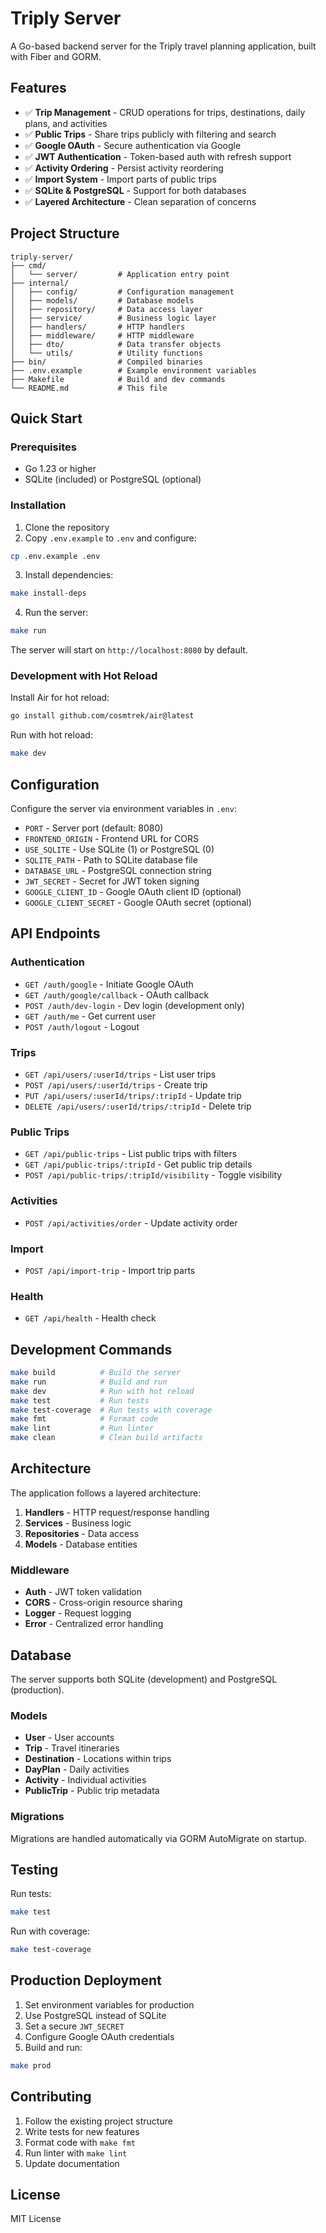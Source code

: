 # Triply Server

A Go-based backend server for the Triply travel planning application, built with Fiber and GORM.

## Features

- ✅ **Trip Management** - CRUD operations for trips, destinations, daily plans, and activities
- ✅ **Public Trips** - Share trips publicly with filtering and search
- ✅ **Google OAuth** - Secure authentication via Google
- ✅ **JWT Authentication** - Token-based auth with refresh support
- ✅ **Activity Ordering** - Persist activity reordering
- ✅ **Import System** - Import parts of public trips
- ✅ **SQLite & PostgreSQL** - Support for both databases
- ✅ **Layered Architecture** - Clean separation of concerns

## Project Structure

```
triply-server/
├── cmd/
│   └── server/         # Application entry point
├── internal/
│   ├── config/         # Configuration management
│   ├── models/         # Database models
│   ├── repository/     # Data access layer
│   ├── service/        # Business logic layer
│   ├── handlers/       # HTTP handlers
│   ├── middleware/     # HTTP middleware
│   ├── dto/            # Data transfer objects
│   └── utils/          # Utility functions
├── bin/                # Compiled binaries
├── .env.example        # Example environment variables
├── Makefile            # Build and dev commands
└── README.md           # This file
```

## Quick Start

### Prerequisites

- Go 1.23 or higher
- SQLite (included) or PostgreSQL (optional)

### Installation

1. Clone the repository
2. Copy `.env.example` to `.env` and configure:

```bash
cp .env.example .env
```

3. Install dependencies:

```bash
make install-deps
```

4. Run the server:

```bash
make run
```

The server will start on `http://localhost:8080` by default.

### Development with Hot Reload

Install Air for hot reload:

```bash
go install github.com/cosmtrek/air@latest
```

Run with hot reload:

```bash
make dev
```

## Configuration

Configure the server via environment variables in `.env`:

- `PORT` - Server port (default: 8080)
- `FRONTEND_ORIGIN` - Frontend URL for CORS
- `USE_SQLITE` - Use SQLite (1) or PostgreSQL (0)
- `SQLITE_PATH` - Path to SQLite database file
- `DATABASE_URL` - PostgreSQL connection string
- `JWT_SECRET` - Secret for JWT token signing
- `GOOGLE_CLIENT_ID` - Google OAuth client ID (optional)
- `GOOGLE_CLIENT_SECRET` - Google OAuth secret (optional)

## API Endpoints

### Authentication
- `GET /auth/google` - Initiate Google OAuth
- `GET /auth/google/callback` - OAuth callback
- `POST /auth/dev-login` - Dev login (development only)
- `GET /auth/me` - Get current user
- `POST /auth/logout` - Logout

### Trips
- `GET /api/users/:userId/trips` - List user trips
- `POST /api/users/:userId/trips` - Create trip
- `PUT /api/users/:userId/trips/:tripId` - Update trip
- `DELETE /api/users/:userId/trips/:tripId` - Delete trip

### Public Trips
- `GET /api/public-trips` - List public trips with filters
- `GET /api/public-trips/:tripId` - Get public trip details
- `POST /api/public-trips/:tripId/visibility` - Toggle visibility

### Activities
- `POST /api/activities/order` - Update activity order

### Import
- `POST /api/import-trip` - Import trip parts

### Health
- `GET /api/health` - Health check

## Development Commands

```bash
make build          # Build the server
make run            # Build and run
make dev            # Run with hot reload
make test           # Run tests
make test-coverage  # Run tests with coverage
make fmt            # Format code
make lint           # Run linter
make clean          # Clean build artifacts
```

## Architecture

The application follows a layered architecture:

1. **Handlers** - HTTP request/response handling
2. **Services** - Business logic
3. **Repositories** - Data access
4. **Models** - Database entities

### Middleware

- **Auth** - JWT token validation
- **CORS** - Cross-origin resource sharing
- **Logger** - Request logging
- **Error** - Centralized error handling

## Database

The server supports both SQLite (development) and PostgreSQL (production).

### Models

- **User** - User accounts
- **Trip** - Travel itineraries
- **Destination** - Locations within trips
- **DayPlan** - Daily activities
- **Activity** - Individual activities
- **PublicTrip** - Public trip metadata

### Migrations

Migrations are handled automatically via GORM AutoMigrate on startup.

## Testing

Run tests:

```bash
make test
```

Run with coverage:

```bash
make test-coverage
```

## Production Deployment

1. Set environment variables for production
2. Use PostgreSQL instead of SQLite
3. Set a secure `JWT_SECRET`
4. Configure Google OAuth credentials
5. Build and run:

```bash
make prod
```

## Contributing

1. Follow the existing project structure
2. Write tests for new features
3. Format code with `make fmt`
4. Run linter with `make lint`
5. Update documentation

## License

MIT License
